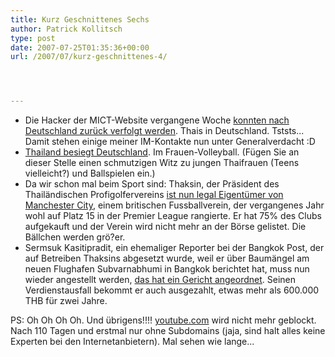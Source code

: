 ```yaml
---
title: Kurz Geschnittenes Sechs
author: Patrick Kollitsch
type: post
date: 2007-07-25T01:35:36+00:00
url: /2007/07/kurz-geschnittenes-4/




---
```

  * Die Hacker der <span class="caps">MICT</span>-Website vergangene Woche [konnten nach Deutschland zurück verfolgt werden][1]. Thais in Deutschland. Tststs... Damit stehen einige meiner IM-Kontakte nun unter Generalverdacht :D
  * [Thailand besiegt Deutschland][2]. Im Frauen-Volleyball. (Fügen Sie an dieser Stelle einen schmutzigen Witz zu jungen Thaifrauen (Teens vielleicht?) und Ballspielen ein.)
  * Da wir schon mal beim Sport sind: Thaksin, der Präsident des Thailändischen Profigolfervereins [ist nun legal Eigentümer von Manchester City][3], einem britischen Fussballverein, der vergangenes Jahr wohl auf Platz 15 in der Premier League rangierte. Er hat 75% des Clubs aufgekauft und der Verein wird nicht mehr an der Börse gelistet. Die Bällchen werden grö?er.
  * Sermsuk Kasitipradit, ein ehemaliger Reporter bei der Bangkok Post, der auf Betreiben Thaksins abgesetzt wurde, weil er über Baumängel am neuen Flughafen Subvarnabhumi in Bangkok berichtet hat, muss nun wieder angestellt werden, [das hat ein Gericht angeordnet][4]. Seinen Verdienstausfall bekommt er auch ausgezahlt, etwas mehr als 600.000 THB für zwei Jahre.

PS: Oh Oh Oh Oh. Und übrigens!!!! [youtube.com][5] wird nicht mehr geblockt. Nach 110 Tagen und erstmal nur ohne Subdomains (jaja, sind halt alles keine Experten bei den Internetanbietern). Mal sehen wie lange...

 [1]: http://www.asiamedia.ucla.edu/article.asp?parentid=74362
 [2]: http://www.bangkokpost.com/Sports/24Jul2007_sport30.php
 [3]: http://www.nationmultimedia.com/breakingnews/read.php?newsid=30042041
 [4]: http://www.nationmultimedia.com/breakingnews/read.php?newsid=30042204
 [5]: http://youtube.com/
